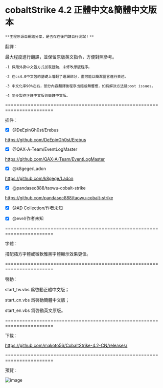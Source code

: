 # cobaltStrike 4.2 正體中文&簡體中文版本

`**主程序源自網路分享，是否存在後門請自行測試！**`


翻譯：

最大程度進行翻譯，並保留原版英文指令，方便對照參考。

    -1 採用外掛中文包方式加載啓動，未修改原版程序。

    -2 在cs4.0中文包的基礎上增翻了遺漏部分，盡可能以簡潔語言進行表述。

    -3 中文化率90%左右，部分內容翻譯後程序出錯或無響應，如有解決方法請post issues。

    -4 同步製作正體中文版與簡體中文版。

=======================================================================

插件：

- [x] @DeEpinGh0st/Erebus

https://github.com/DeEpinGh0st/Erebus

- [x] @QAX-A-Team/EventLogMaster

https://github.com/QAX-A-Team/EventLogMaster

- [x] @k8gege/Ladon

https://github.com/k8gege/Ladon

- [x] @pandasec888/taowu-cobalt-strike

https://github.com/pandasec888/taowu-cobalt-strike

- [x] @AD Collection/作者未知

- [x] @evel/作者未知

=======================================================================

字體：

搭配蘋方字體或微軟雅黑字體顯示效果更佳。

=======================================================================

啓動：

start_tw.vbs 爲啓動正體中文版；

start_cn.vbs 爲啓動簡體中文版；

start_en.vbs 爲啓動英文原版。

=======================================================================

下載：

https://github.com/makoto56/CobaltStrike-4.2-CN/releases/

=======================================================================

預覽：

![image](https://github.com/makoto56/CobaltStrike-4.2-CN/blob/main/cs_4.2.png)
